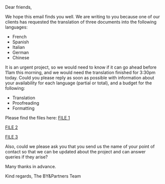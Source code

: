 Dear friends,

We hope this email finds you well. We are writing to you because one of our clients has requested the translation of three documents into the following languages:

- French
- Spanish
- Italian
- German
- Chinese

It is an urgent project, so we would need to know if it can go ahead before 11am this morning, and we would need the translation finished for 3:30pm today. Could you please reply as soon as possible with information about your availability for each language (partial or total), and a budget for the following:

- Translation
- Proofreading 
- Formatting

Please find the files here: [FILE 1](https://drive.google.com/open?id=1WSuZW6ITv9ZMuGIwgxlGq1agRAnTOdJC) 

[FILE 2](https://drive.google.com/open?id=1nKJ38emkiNsg-SjAGC60nvuyro_m8MC8) 

[FILE 3](https://drive.google.com/open?id=1STx3hLzOYfEmEgSA_wVgfPUrIHEr7tM6)

Also, could we please ask you that you send us the name of your point of contact so that we can be updated about the project and can answer queries if they arise?


Many thanks in advance.

Kind regards,
The BY&Partners Team


